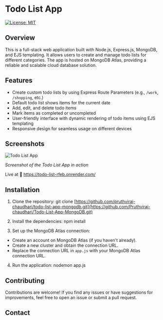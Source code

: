 # Todo List App

[![License: MIT](https://img.shields.io/badge/License-MIT-yellow.svg)](https://opensource.org/licenses/MIT)

## Overview

This is a full-stack web application built with Node.js, Express.js, MongoDB, and EJS templating. It allows users to create and manage todo lists for different categories. The app is hosted on MongoDB Atlas, providing a reliable and scalable cloud database solution.

## Features

- Create custom todo lists by using Express Route Parameters (e.g., `/work`, `/shopping`, etc.)
- Default todo list shows items for the current date
- Add, edit, and delete todo items
- Mark items as completed or uncompleted
- User-friendly interface with dynamic rendering of todo items using EJS templating
- Responsive design for seamless usage on different devices

## Screenshots

![Todo List App](https://i.ibb.co/Zh6kgzN/Screenshot-2023-06-17-012034.png)

*Screenshot of the Todo List App in action*

Live at 🚀 https://todo-list-rfeb.onrender.com/ 

## Installation

1. Clone the repository:
 git clone [https://github.com/pruthviraj-chaudhari/todo-list-app-mongodb.git](https://github.com/Pruthviraj-chaudhari/Todo-List-App-MongoDB.git)

2. Install the dependencies:
 npm install

3. Set up the MongoDB Atlas connection:
- Create an account on MongoDB Atlas (if you haven't already).
- Create a new cluster and obtain the connection URL.
- Replace the connection URL in `app.js` with your MongoDB Atlas connection URL.

4. Run the application:
nodemon app.js

## Contributing

Contributions are welcome! If you find any issues or have suggestions for improvements, feel free to open an issue or submit a pull request.

## Contact




